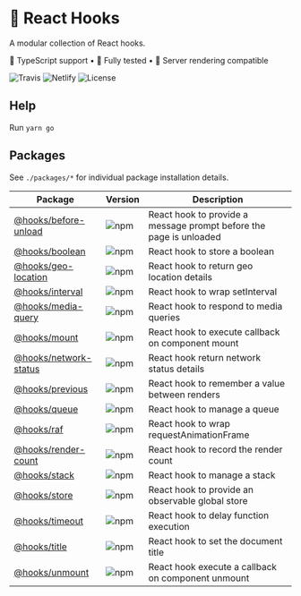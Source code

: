 # 🎒 React Hooks

A modular collection of React hooks.

🦄 TypeScript support • 🐐 Fully tested • 👾 Server rendering compatible

![Travis](https://img.shields.io/travis/com/simmo/hooks?style=flat-square)
![Netlify](https://img.shields.io/netlify/netlify-id?style=flat-square)
![License](https://img.shields.io/github/license/simmo/hooks?style=flat-square)

## Help

Run `yarn go`

## Packages

See `./packages/*` for individual package installation details.

| Package                                          | Version                                                                      | Description                                                        |
| ------------------------------------------------ | ---------------------------------------------------------------------------- | ------------------------------------------------------------------ |
| [@hooks/before-unload](packages/before-unload)   | ![npm](https://img.shields.io/npm/v/@hooks/before-unload?style=flat-square)  | React hook to provide a message prompt before the page is unloaded |
| [@hooks/boolean](packages/boolean)               | ![npm](https://img.shields.io/npm/v/@hooks/boolean?style=flat-square)        | React hook to store a boolean                                      |
| [@hooks/geo-location](packages/geo-location)     | ![npm](https://img.shields.io/npm/v/@hooks/geo-location?style=flat-square)   | React hook to return geo location details                          |
| [@hooks/interval](packages/interval)             | ![npm](https://img.shields.io/npm/v/@hooks/interval?style=flat-square)       | React hook to wrap setInterval                                     |
| [@hooks/media-query](packages/media-query)       | ![npm](https://img.shields.io/npm/v/@hooks/media-query?style=flat-square)    | React hook to respond to media queries                             |
| [@hooks/mount](packages/mount)                   | ![npm](https://img.shields.io/npm/v/@hooks/mount?style=flat-square)          | React hook to execute callback on component mount                  |
| [@hooks/network-status](packages/network-status) | ![npm](https://img.shields.io/npm/v/@hooks/network-status?style=flat-square) | React hook return network status details                           |
| [@hooks/previous](packages/previous)             | ![npm](https://img.shields.io/npm/v/@hooks/previous?style=flat-square)       | React hook to remember a value between renders                     |
| [@hooks/queue](packages/queue)                   | ![npm](https://img.shields.io/npm/v/@hooks/queue?style=flat-square)          | React hook to manage a queue                                       |
| [@hooks/raf](packages/raf)                       | ![npm](https://img.shields.io/npm/v/@hooks/raf?style=flat-square)            | React hook to wrap requestAnimationFrame                           |
| [@hooks/render-count](packages/render-count)     | ![npm](https://img.shields.io/npm/v/@hooks/render-count?style=flat-square)   | React hook to record the render count                              |
| [@hooks/stack](packages/stack)                   | ![npm](https://img.shields.io/npm/v/@hooks/stack?style=flat-square)          | React hook to manage a stack                                       |
| [@hooks/store](packages/store)                   | ![npm](https://img.shields.io/npm/v/@hooks/store?style=flat-square)          | React hook to provide an observable global store                   |
| [@hooks/timeout](packages/timeout)               | ![npm](https://img.shields.io/npm/v/@hooks/timeout?style=flat-square)        | React hook to delay function execution                             |
| [@hooks/title](packages/title)                   | ![npm](https://img.shields.io/npm/v/@hooks/title?style=flat-square)          | React hook to set the document title                               |
| [@hooks/unmount](packages/unmount)               | ![npm](https://img.shields.io/npm/v/@hooks/unmount?style=flat-square)        | React hook execute a callback on component unmount                 |
